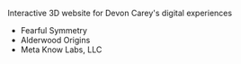 Interactive 3D website for Devon Carey's digital experiences
- Fearful Symmetry
- Alderwood Origins
- Meta Know Labs, LLC

